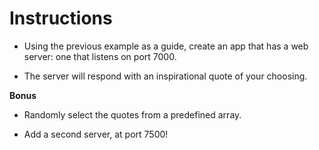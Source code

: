 # **Instructions**

* Using the previous example as a guide, create an app that has a web server: one that listens on port 7000.

* The server will respond with an inspirational quote of your choosing.

**Bonus**

* Randomly select the quotes from a predefined array.

* Add a second server, at port 7500!